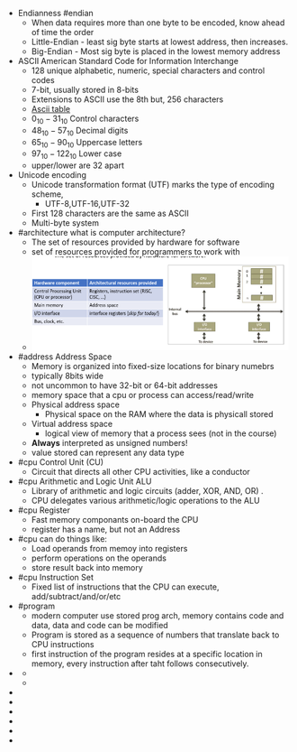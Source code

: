 - Endianness #endian
	- When data requires more than one byte to be encoded, know ahead of time the order
	- Little-Endian - least sig byte starts at lowest address, then increases.
	- Big-Endian - Most sig byte is placed in the lowest memory address
- ASCII American Standard Code for Information Interchange
	- 128 unique alphabetic, numeric, special characters and control codes
	- 7-bit, usually stored in 8-bits
	- Extensions to ASCII use the 8th but, 256 characters
	- [Ascii table](https://www.asciitable.com/)
	- $0_{10}-31_{10}$ Control characters
	- $48_{10}-57_{10}$ Decimal digits
	- $65_{10}-90_{10}$ Uppercase letters
	- $97_{10}-122_{10}$ Lower case
	- upper/lower are 32 apart
- Unicode encoding
	- Unicode transformation format (UTF) marks the type of encoding scheme,
		- UTF-8,UTF-16,UTF-32
	- First 128 characters are the same as ASCII
	- Multi-byte system
- #architecture what is computer architecture?
	- The set of resources provided by hardware for software
	- set of resources provided for programmers to work with
	- ![image.png](../assets/image_1738269309006_0.png)
- #address Address Space
	- Memory is organized into fixed-size locations for binary numebrs
	- typically 8bits wide
	- not uncommon to have 32-bit or 64-bit addresses
	- memory space that a cpu or process can access/read/write
	- Physical address space
		- Physical space on the RAM where the data is physicall stored
	- Virtual address space
		- logical view of memory that a process sees (not in the course)
	- **Always** interpreted as unsigned numbers!
	- value stored can represent any data type
- #cpu Control Unit (CU)
	- Circuit that directs all other CPU activities, like a conductor
- #cpu Arithmetic and Logic Unit ALU
	- Library of arithmetic and logic circuits (adder, XOR, AND, OR) .
	- CPU delegates various arithmetic/logic operations to the ALU
- #cpu Register
	- Fast memory componants on-board the CPU
	- register has a name, but not an Address
- #cpu can do things like:
	- Load operands from memoy into registers
	- perform operations on the operands
	- store result back into memory
- #cpu Instruction Set
	- Fixed list of instructions that the CPU can execute, add/subtract/and/or/etc
- #program
	- modern computer use stored prog arch, memory contains code and data, data and code can be modified
	- Program is stored as a sequence of numbers that translate back to CPU instructions
	- first instruction of the program resides at a specific location in memory, every instruction after taht follows consecutively.
-
	-
	-
-
-
-
-
-
-